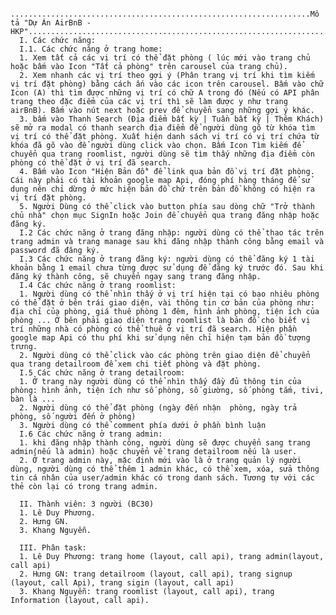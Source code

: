       ...................................................................Mô tả "Dự Án AirBnB - HKP"...................................................................
      I. Các chức năng:
      I.1. Các chức năng ở trang home:
      1. Xem tất cả các vị trí có thể đặt phòng ( lúc mới vào trang chủ hoặc bấm vào Icon "Tất cả phòng" trên carousel của trang chủ).
      2. Xem nhanh các vị trí theo gợi ý (Phân trang vị trí khi tìm kiếm vị trí đặt phòng) bằng cách ấn vào các icon trên carousel. Bấm vào chữ Icon (A) thì tìm được những vị trí có chữ A trong đó (Nếu có API phân trang theo đặc điểm của các vị trí thì sẽ làm được y như trang airBnB). Bấm vào nút next hoặc prev để chuyển sang những gợi ý khác.
      3. bấm vào Thanh Search (Địa điểm bất kỳ | Tuần bất kỳ | Thêm Khách) sẽ mở ra modal có thanh search địa điểm để người dùng gõ từ khóa tìm vị trí có thể đặt phòng. Xuất hiện danh sách vị trí có vị trí chứa từ khóa đã gõ vào để người dùng click vào chọn. Bấm Icon Tìm kiếm để chuyển qua trang roomlist, người dùng sẽ tìm thấy những địa điểm còn phòng có thể đặt ở vị trí đã search.
      4. Bấm vào Icon "Hiện Bản đồ" để link qua bản đồ vị trí đặt phòng. Cái này phải có tài khoản google map Api, đóng phí hàng tháng để sử dụng nên chỉ dừng ở mức hiện bản đồ chứ trên bản đồ không có hiện ra vị trí đặt phòng.
      5. Người Dùng có thể click vào button phía sau dòng chữ "Trở thành chủ nhà" chọn mục SignIn hoặc Join để chuyển qua trang đăng nhập hoặc đăng ký.
      I.2 Các chức năng ở trang đăng nhập: người dùng có thể thao tác trên trang admin và trang manage sau khi đăng nhập thành công bằng email và password đã đăng ký.
      I.3 Các chức năng ở trang đăng ký: người dùng có thể đăng ký 1 tài khoản bằng 1 email chưa từng được sử dụng để đăng ký trước đó. Sau khi đăng ký thành công, sẽ chuyển ngay sang trang đăng nhập.
      I.4 Các chức năng ở trang roomlist:
      1. Người dùng có thể nhìn thấy ở vị trí hiện tại có bao nhiêu phòng có thể đặt ở bên trái giao diện, vài thông tin cơ bản của phòng như: địa chỉ của phòng, giá thuê phòng 1 đêm, hình ảnh phòng, tiện ích của phòng ... Ở bên phải giao diện trang roomlist là bản đồ cho biết vị trí những nhà có phòng có thể thuê ở vị trí đã search. Hiện phần google map Api có thu phí khi sử dụng nên chỉ hiện tạm bản đồ tượng trưng.
      2. Người dùng có thể click vào các phòng trên giao diện để chuyển qua trang detailroom để xem chi tiết phòng và đặt phòng.
      I.5 Các chức năng ở trang detailroom:
      1. Ở trang này người dùng có thể nhìn thấy đầy đủ thông tin của phòng: hình ảnh, tiện ích như số phòng, số giường, số phòng tắm, tivi, bàn là ...
      2. Người dùng có thể đặt phòng (ngày đến nhận  phòng, ngày trả phòng, số người đến ở phòng)
      3. Người dùng có thể comment phía dưới ở phần bình luận
      I.6 Các chức năng ở trang admin:
      1. khi đăng nhập thành công, người dùng sẽ được chuyển sang trang admin(nếu là admin) hoặc chuyển về trang detailroom nếu là user. 
      2. Ở trang admin này, mặc định mới vào là ở trang quản lý người dùng, người dùng có thể thêm 1 admin khác, có thể xem, xóa, sửa thông tin cá nhân của user/admin khác có trong danh sách. Tương tự với các thẻ còn lại có trong trang admin.
      
      II. Thành viên: 3 người (BC30)
      1. Lê Duy Phương.
      2. Hưng GN.
      3. Khang Nguyễn.
      
      III. Phân task:
      1. Lê Duy Phương: trang home (layout, call api), trang admin(layout, call api)
      2. Hưng GN: trang detailroom (layout, call api), trang signup (layout, call Api), trang sigin (layout, call api)
      3. Khang Nguyễn: trang roomlist (layout, call api), trang Information (layout, call api).
